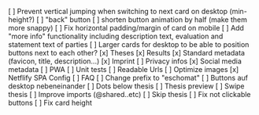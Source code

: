 [ ] Prevent vertical jumping when switching to next card on desktop (min-height?)
[ ] "back" button
[ ] shorten button animation by half (make them more snappy)
[ ] Fix horizontal padding/margin of card on mobile
[ ] Add "more info" functionality including description text, evaluation and statement text of parties
[ ] Larger cards for desktop to be able to position buttons next to each other?
[x] Theses
[x] Results
[x] Standard metadata (favicon, title, description...)
[x] Imprint
[ ] Privacy infos
[x] Social media metadata
[ ] PWA
[ ] Unit tests
[ ] Readable Urls
[ ] Optimize images
[x] Netflify SPA Config
[ ] FAQ
[ ] Change prefix to "eschomat"
[ ] Buttons auf desktop nebeneinander
[ ] Dots below thesis
[ ] Thesis preview
[ ] Swipe thesis
[ ] Improve imports (@shared..etc)
[ ] Skip thesis
[ ] Fix not clickable buttons
[ ] Fix card height